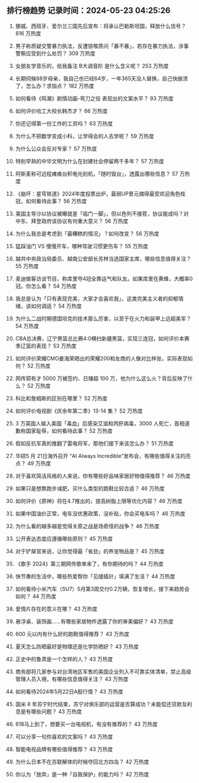 
## 排行榜趋势 记录时间：2024-05-23 04:25:26
  
  1. 挪威、西班牙、爱尔兰三国先后宣布：将承认巴勒斯坦国，释放什么信号？ 816 万热度
    
  2. 男子称质疑交警暴力执法，反遭锁喉质问「暴不暴」，若存在暴力执法，涉事警察应受到什么处罚？ 309 万热度
    
  3. 女朋友学音乐的，给我备注 B大调音阶 是什么含义呢？ 253 万热度
    
  4. 长期伺候88岁母亲，我自己也已经64岁，一年365天没人替换，自己快崩溃了，怎么办？求指点？ 182 万热度
    
  5. 如何看待《鸣潮》剧情动画-弯刀之役 表现出的文案水平？ 93 万热度
    
  6. 如何评价哈工大校长韩杰才？ 66 万热度
    
  7. 你还记得第一份工作的工资吗？ 63 万热度
    
  8. 为什么不把数学变成小科，让学得会的人去学呢？ 59 万热度
    
  9. 为什么公众会反对专家？ 57 万热度
    
  10. 特别早熟的中华文明为什么在封建社会停留两千多年？ 57 万热度
    
  11. 阿斯麦称可远程瘫痪台积电光刻机，「随时毁台」，透露出哪些信息？ 57 万热度
    
  12. 《崩坏：星穹铁道》2024年度投票出炉，最弱UP景元摘得最受欢迎角色桂冠，如何看待此事？ 56 万热度
    
  13. 美国主导沙以协议被曝就差「临门一脚」，但以色列不接茬，协议能成吗？对中东、拜登政府该协议有何重大意义？ 56 万热度
    
  14. 为什么我总是考虑到「最糟糕的情况」？如何改变？ 56 万热度
    
  15. 猛踩油门 VS 慢慢开车，哪种驾驶习惯更伤车？ 55 万热度
    
  16. 越共中央政治局委员、越南公安部长苏林当选国家主席，哪些信息值得关注？ 55 万热度
    
  17. 麦迪做客访谈节目，称库里夺4冠全靠运气和队友。如果库里在黄蜂，大概率0冠。你怎么看？ 54 万热度
    
  18. 我总是认为「只有表现完美，大家才会喜欢我」，这类完美主义者的抑郁情绪，该如何调适？ 54 万热度
    
  19. 为什么二战时期德国坦克的技术那么厉害，以至于在火力和装甲上远超美军？ 54 万热度
    
  20. CBA总决赛，辽宁男篮总比赛4:0横扫新疆男篮，实现三连冠，如何评价本赛季辽篮的表现？ 53 万热度
    
  21. 如何评价荣耀CMO姜海荣晒出的荣耀200和友商的人像对比样张，实际表现如何？ 52 万热度
    
  22. 网传郭有才 5000 万被签约、日赚超 100 万，他为什么这么火？背后反映了什么？ 52 万热度
    
  23. 科比和詹姆斯的区别在哪里？ 52 万热度
    
  24. 如何评价电视剧《庆余年第二季》13-14 集？ 52 万热度
    
  25. 3 万英国人输入美国「毒血」后感染艾滋和丙肝病毒，3000 人死亡，首相道歉称国家耻辱，如何看待此事？ 52 万热度
    
  26. 假如反抗军真的推翻了雷电将军，那他们接下来该怎么办？ 51 万热度
    
  27. 华硕5 月 21日海外召开 “AI Always Incredible”发布会，有哪些值得关注的亮点？ 49 万热度
    
  28. 对于喜欢简洁风格的人来说，你有哪些好品味家居好物值得推荐？ 46 万热度
    
  29. 如果只是想靠跑步减肥，买什么类型的跑鞋比较合适？ 46 万热度
    
  30. 如何评价《原神》将在4.7推出的，提高树脂上限等优化内容？ 46 万热度
    
  31. 如果中国油价正常，电车没优惠政策，没补贴，你会买电车吗？ 46 万热度
    
  32. 为什么看的越多越是觉得关原之战是场奇怪的战争？ 46 万热度
    
  33. 公开表达态度应遵循哪些原则？ 45 万热度
    
  34. 对于铲屎官来说，让你觉得最「省劲」的养宠物品是？ 45 万热度
    
  35. 《歌手 2024》第三期网传歌单来了，有你期待的吗？ 44 万热度
    
  36. 快节奏的生活中，哪些热爱帮你「见缝插针」填满了生活？ 44 万热度
    
  37. 如何看待小米汽车（SU7）5月第3周交付0.2万辆，恢复增长，接下来趋势会如何？ 44 万热度
    
  38. 爱情片存在的意义在哪？ 43 万热度
    
  39. 悬浮桌、装饰画……有哪些家居物件透露了你的审美偏好？ 43 万热度
    
  40. 600 元以内有什么好的跑鞋值得推荐？ 43 万热度
    
  41. 夏天怎么防晒最好是物理还是化学防晒好？ 43 万热度
    
  42. 正史中的鲁肃是一个怎样的人？ 43 万热度
    
  43. 商务部将几家参与对台湾地区军售的美国企业列入不可靠实体清单，禁止高级管理人员入境，有哪些信息值得关注？ 43 万热度
    
  44. 如何看待2024年5月22日A股行情？ 43 万热度
    
  45. 国米 8 年苏宁时代结束，苏宁对俱乐部的运营是否算成功？未能偿还贷款及利息是有哪些问题？ 43 万热度
    
  46. 618马上到了，想要买一台电视机，有没有推荐的？ 43 万热度
    
  47. 可以分享一句你喜欢的文案吗？ 43 万热度
    
  48. 智能电视品牌有哪些值得推荐？ 43 万热度
    
  49. 为什么日本不在苏联解体的时候夺回北方四岛？ 42 万热度
    
  50. 你认为「放弃」是一种「自我保护」的能力吗？ 42 万热度
    